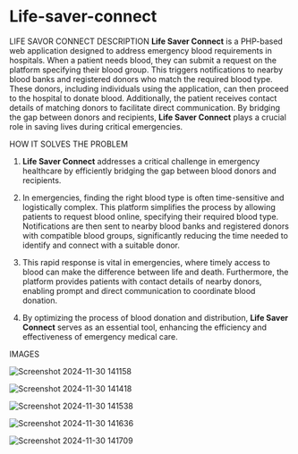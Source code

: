 # Life-saver-connect
LIFE SAVOR CONNECT
DESCRIPTION
**Life Saver Connect** is a PHP-based web application designed to address emergency blood requirements in hospitals. When a patient needs blood, they can submit a request on the platform specifying their blood group. This triggers notifications to nearby blood banks and registered donors who match the required blood type. These donors, including individuals using the application, can then proceed to the hospital to donate blood. Additionally, the patient receives contact details of matching donors to facilitate direct communication. By bridging the gap between donors and recipients, **Life Saver Connect** plays a crucial role in saving lives during critical emergencies.

HOW IT SOLVES THE PROBLEM

1) **Life Saver Connect** addresses a critical challenge in emergency healthcare by efficiently bridging the gap between blood donors and recipients.  

2) In emergencies, finding the right blood type is often time-sensitive and logistically complex. This platform simplifies the process by allowing patients to request blood online, specifying their required blood type. Notifications are then sent to nearby blood banks and registered donors with compatible blood groups, significantly reducing the time needed to identify and connect with a suitable donor.  

3) This rapid response is vital in emergencies, where timely access to blood can make the difference between life and death. Furthermore, the platform provides patients with contact details of nearby donors, enabling prompt and direct communication to coordinate blood donation.  

4) By optimizing the process of blood donation and distribution, **Life Saver Connect** serves as an essential tool, enhancing the efficiency and effectiveness of emergency medical care.


IMAGES

![Screenshot 2024-11-30 141158](https://github.com/user-attachments/assets/98ef35a4-41b5-43b3-b4ab-1aa055504440)

![Screenshot 2024-11-30 141418](https://github.com/user-attachments/assets/f4481ee7-cf5f-440e-8a27-e364d16a8237)

![Screenshot 2024-11-30 141538](https://github.com/user-attachments/assets/edc8738f-21f4-48e4-814f-ae702ce44e8e)

![Screenshot 2024-11-30 141636](https://github.com/user-attachments/assets/0c3d346f-e020-45a4-8764-08eb6fe49b6b)

![Screenshot 2024-11-30 141709](https://github.com/user-attachments/assets/c6d425b2-da1c-424f-9d89-1eb1dff74a77)


